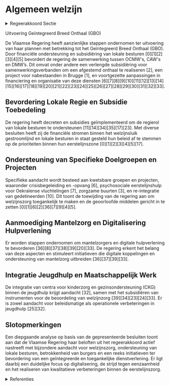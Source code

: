 # Algemeen welzijn

<details>
        <summary>Regeerakkoord Sectie </summary>
        <p>1.2.1.6 Algemeen welzijn De afgelopen regeerperiode maakte de Vlaamse regering werk van het geïntegreerd breed onthaal (GBO) en een nieuw decreet lokaal sociaal beleid. De lokale besturen zijn dé regisseur en bepalen het beleid in het kader van de sociale hulp- en dienstverle-ning. De beleidsplannen van de CAW’s enten zich op die van de lokale besturen in hun werkingsgebied. De gemeentebesturen uit het werkingsgebied worden structureel betrokken bij het beleidsplan van het betrokken CAW. De Vlaamse overheid oormerkt de middelen die voor de onthaalfunctie van het CAW beschikbaar zijn en alloceert die per eerstelijnszone. Een lokaal bestuur kan een samenwerkingsover-eenkomst met de partners van het GBO afsluiten om een geïntegreerd en afgestemd onthaal te realiseren waarin duidelijk wordt bepaald wie op casusniveau, afhankelijk van de problematiek, in welke concrete cliëntsi-tuatie het voortouw neemt. In dat geval dient het CAW daarbij minstens de geoor-merkte middelen in te zetten in de desbe-treffende eerstelijnszone. Een lokaal bestuur kan ook kiezen om de onthaalfunctie volledig zelf te organiseren. Na overleg met het CAW, kan een lokaal bestuur aan de minister van welzijn verzoeken om de onthaalfunctie van het CAW over te nemen. De minister verzoekt in dat geval het CAW het respectievelijke deel van de daarvoor geoormerkte middelen over te maken aan het verzoekende lokaal bestuur. De CAW’s blijven verantwoordelijk voor gespeciali-seerde begeleidingsfuncties. Het lokale beleid van deze actoren wordt objectief gemeten en gemonitord. De lokale besturen kunnen hiermee aan de slag om burgers met een ondersteuningsvraag zo goed en snel mogelijk door te wijzen naar de gepaste ondersteuningsvorm. Ze gaan daarbij uit van het lokaal sociaal beleids-plan van de gemeente en de beleidspriori-teiten binnen de eerstelijnszone, dit wordt ook mogelijk gemaakt via open oproepen. We bekijken de verschillende financierings-stromen in het landschap van het algemeen welzijnswerk en stroomlijnen deze in functie van de regierol van de lokale besturen. De lokale besturen nemen ten volle hun regierol op inzake de vermaatschappelij-king van de zorg. Dit betekent dat ze voluit ondersteuning geven aan de mantelzorgers, vrijwilligerszorg en buurtzorg. We zetten in op onlinehulp en telehulp. Er komt 1 digitaal kader waaronder alle hulplijnen en chatboxen met betrekking tot hulpverlening aan elkaar gekoppeld worden voor maximale doorverwijzing. Zoals reeds bij alle nieuwsberichten rond zelfmoord gebeurt, zullen de media ook bij andere geweldsdelicten steeds verwijzen naar de betrokken hulpverlening (1712, Family Justice Centers, Zorgcentra na Seksueel Geweld, …). We bieden lokale besturen de mogelijkheid om rechtstreeks met deze hulpverlenings-vormen aan de slag te gaan zonder steeds met intermediaire regionale actoren tot werkafspraken en overeenkomsten te moeten komen. We zetten de strijd tegen eenzaamheid als belangrijk punt op de beleidsagenda. We verhogen het bewustzijn rond eenzaamheid in de omgeving en we ontwikkelen en ondersteunen initiatieven om dit aan te pakken. We investeren in zorgzame buurten en ondersteunen lokale besturen hierin, o.a. door het delen van beste praktijken. We zorgen voor voldoende ontmoetings-plaatsen, ook digitale, en zetten in op de buurtgerichte benadering van de zorg. We promoten intergenerationele samenwerking en projecten in zorgsettings. We ondersteunen volop de mantelzorgers. We voeren het Vlaamse mantelzorgplan, dat loopt tot eind 2020, verder uit en evalueren het. Op basis daarvan en van de resultaten van een nieuw onderzoek naar informele zorg in Vlaanderen sturen we het mantelzorgbeleid bij. We stimuleren initia-tieven die mantelzorg verbreden bijvoor-beeld via sociale media. De stem van de patiënt moet centraal staan in een verdere uitrol van de eerstelijns-hervorming. We ondersteunen de patiënten-verenigingen, gebruikersorganisaties en zelfhulpgroepen in Vlaanderen. Voor de patiëntenverenigingen en de zelfhulp-groepen doen we dit via het Vlaams Patiëntenplatform waarvan we de financie-ringsstromen transparant maken om dubbele financiering te vermijden. Voor gebruikers organisaties voorzien we een kader waarbij ook de kleinere spelers aan de bak kunnen komen. Subsidiëring gebeurt op basis van transparante criteria en wordt gekoppeld aan het behalen van doelstel-lingen. We zorgen voor structurele onder-steuning voor opleidingsinitiatieven in het kader van ervaringsdeskundigen zodat zorginstellingen hen kunnen integreren in hun werking. We realiseren één meldpunt waar men terecht kan met alle mogelijke klachten over zorg. Dit meldpunt verzorgt de door-verwijzing van klachten en bemiddelt zelf waar mogelijk tussen de patiënt, de zorg-verlener en de zorginstellingen. </p>
        </details> 

Uitvoering Geïntegreerd Breed Onthaal (GBO)

De Vlaamse Regering heeft aanzienlijke stappen ondernomen ter uitvoering van haar plannen met betrekking tot het Geïntegreerd Breed Onthaal (GBO). Door financiële ondersteuning en subsidiëring van lokale besturen \[0\]\[1\]\[2\]\[3\]\[4\]\[5\] bevordert de regering de samenwerking tussen OCMW's, CAW's en DMW’s. Dit omvat onder andere een verlengde subsidiëring voor samenwerkingsverbanden om een afgestemd onthaal te realiseren \[2\], een project voor nabestaanden in Brugge \[1\], en voortgezette aanpassingen in financiering en organisatie van deze diensten \[6\]\[7\]\[8\]\[9\]\[10\]\[11\]\[12\]\[13\]\[14\]\[15\]\[16\]\[17\]\[18\]\[19\]\[20\]\[21\]\[22\]\[23\]\[24\]\[25\]\[26\]\[27\]\[28\]\[29\]\[30\]\[31\]\[32\]\[33\].

## Bevordering Lokale Regie en Subsidie Toebedeling

De regering heeft decreten en subsidies geïmplementeerd om de regierol van lokale besturen te ondersteunen \[11\]\[14\]\[34\]\[35\]\[17\]\[23\]. Met diverse besluiten heeft zij de financiële stromen binnen het welzijnsluik gestroomlijnd en lokale besturen in staat gesteld hun beleid af te stemmen op de prioriteiten binnen hun eerstelijnszone \[0\]\[1\]\[2\]\[3\]\[4\]\[5\]\[17\].

## Ondersteuning van Specifieke Doelgroepen en Projecten

Specifieke aandacht wordt besteed aan kwetsbare groepen en projecten, waaronder crisisbegeleiding en -opvang \[6\], psychosociale eerstelijnshulp voor Oekraïense vluchtelingen \[7\], zorgzame buurten \[3\], en re-integratie van gedetineerden \[10\]. Dit toont de toewijding van de regering aan om welzijnszorg toegankelijk te maken en de geoorloofde middelen gericht in te zetten \[0\]\[1\]\[6\]\[2\]\[36\]\[7\]\[9\]\[4\]\[5\].

## Aanmoediging Mantelzorg en Digitalisering Hulpverlening

Er worden stappen ondernomen om mantelzorgers en digitale hulpverlening te bevorderen \[36\]\[8\]\[37\]\[38\]\[39\]\[20\]\[33\]. De regering erkent het belang van deze aspecten en stimuleert initiatieven die digitale koppelingen en ondersteuning van mantelzorg uitbreiden \[36\]\[37\]\[39\]\[33\].

## Integratie Jeugdhulp en Maatschappelijk Werk

De integratie van centra voor kinderzorg en gezinsondersteuning (CKG) binnen de jeugdhulp krijgt aandacht \[32\], samen met het subsidiëren van instrumenten voor de beoordeling van welzijnzorg \[39\]\[34\]\[23\]\[24\]\[33\]. Er is zowel aandacht voor beleidsmatige als operationele verbeteringen in jeugdhulp \[25\]\[32\].

## Slotopmerkingen

Een diepgaande analyse op basis van de gepresenteerde besluiten toont aan dat de Vlaamse Regering haar beloften uit het regeerakkoord actief nastreeft met bijzondere aandacht voor welzijnszorg, ondersteuning van lokale besturen, betrokkenheid van burgers en een reeks initiatieven ter bevordering van een geïntegreerde en toegankelijke dienstverlening. Er ligt daarbij een duidelijke focus op digitalisering, de strijd tegen eenzaamheid en het realiseren van kwalitatieve verbeteringen binnen de eerstelijnszorg.

<details>
        <summary> Referenties</summary>
        
**[\[0\]](https://beslissingenvlaamseregering.vlaanderen.be/?search=Plan%20Vlaamse%20Veerkracht%3A%20Subsidi%C3%ABring%20en%20ondersteuning%20van%20de%20lokale%20besturen%20in%20functie%20van%20het%20realiseren%20van%20samenwerkingsverbanden%20ge%C3%AFntegreerd%20breed%20onthaal%20in%20heel%20Vlaanderen%20en%20Brussel&dateOption=select&startDate=2021-07-16T06%3A00%3A00Z&endDate=2021-07-16T06%3A00%3A00Z)** : **(2021-07-16)** Plan Vlaamse Veerkracht: Subsidiëring en ondersteuning van de lokale besturen in functie van het realiseren van samenwerkingsverbanden geïntegreerd breed onthaal in heel Vlaanderen en Brussel 

**[\[1\]](https://beslissingenvlaamseregering.vlaanderen.be/?search=Plan%20Vlaamse%20Veerkracht%3A%20Subsidies%20in%20het%20kader%20van%20het%20ge%C3%AFntegreerd%20breed%20onthaal&dateOption=select&startDate=2022-04-22T08%3A00%3A00Z&endDate=2022-04-22T08%3A00%3A00Z)** : **(2022-04-22)** Plan Vlaamse Veerkracht: Subsidies in het kader van het geïntegreerd breed onthaal 

**[\[2\]](https://beslissingenvlaamseregering.vlaanderen.be/?search=Verlenging%20subsidi%C3%ABring%20lokale%20besturen%20voor%20realiseren%20samenwerkingsverbanden%20Ge%C3%AFntegreerd%20Breed%20Onthaal%20in%20Vlaanderen%20en%20Brussel&dateOption=select&startDate=2023-09-15T08%3A00%3A00Z&endDate=2023-09-15T08%3A00%3A00Z)** : **(2023-09-15)** Verlenging subsidiëring lokale besturen voor realiseren samenwerkingsverbanden Geïntegreerd Breed Onthaal in Vlaanderen en Brussel 

**[\[3\]](https://beslissingenvlaamseregering.vlaanderen.be/?search=Plan%20Vlaamse%20Veerkracht%3A%20subsidie%20Koning%20Boudewijnstichting%20voor%20project%20%27zorgzame%20buurten%27&dateOption=select&startDate=2021-12-10T09%3A00%3A00Z&endDate=2021-12-10T09%3A00%3A00Z)** : **(2021-12-10)** Plan Vlaamse Veerkracht: subsidie Koning Boudewijnstichting voor project 'zorgzame buurten' 

**[\[4\]](https://beslissingenvlaamseregering.vlaanderen.be/?search=Slagkrachtige%20zorgraden%20door%20versterken%20rol%20lokale%20besturen%2C%20verhogen%20betrokkenheid%20welzijnsveld%20en%20actualisering%20van%20de%20opdrachten&dateOption=select&startDate=2022-12-09T09%3A00%3A00Z&endDate=2022-12-09T09%3A00%3A00Z)** : **(2022-12-09)** Slagkrachtige zorgraden door versterken rol lokale besturen, verhogen betrokkenheid welzijnsveld en actualisering van de opdrachten 

**[\[5\]](https://beslissingenvlaamseregering.vlaanderen.be/?search=Oekra%C3%AFnecrisis%3A%20verlenging%20project%20ge%C3%AFntegreerd%20breed%20onthaal%20%28GBO%29&dateOption=select&startDate=2023-03-10T09%3A00%3A00Z&endDate=2023-03-10T09%3A00%3A00Z)** : **(2023-03-10)** Oekraïnecrisis: verlenging project geïntegreerd breed onthaal (GBO) 

**[\[6\]](https://beslissingenvlaamseregering.vlaanderen.be/?search=Centra%20voor%20Algemeen%20Welzijnswerk%20%28CAW%29%3A%20subsidie%20crisisbegeleiding%20en%20-opvang%202023&dateOption=select&startDate=2023-10-27T08%3A00%3A00Z&endDate=2023-10-27T08%3A00%3A00Z)** : **(2023-10-27)** Centra voor Algemeen Welzijnswerk (CAW): subsidie crisisbegeleiding en -opvang 2023 

**[\[7\]](https://beslissingenvlaamseregering.vlaanderen.be/?search=Centra%20voor%20Algemeen%20Welzijnswerk%20%28CAW%29%3A%20subsidie%20psychosociale%20eerstelijnshulp%20Oekra%C3%AFense%20vluchtelingen&dateOption=select&startDate=2023-03-03T09%3A00%3A00Z&endDate=2023-03-03T09%3A00%3A00Z)** : **(2023-03-03)** Centra voor Algemeen Welzijnswerk (CAW): subsidie psychosociale eerstelijnshulp Oekraïense vluchtelingen 

**[\[8\]](https://beslissingenvlaamseregering.vlaanderen.be/?search=Vlaamse%20sociale%20bescherming%3A%20integratie%20initiatieven%20beschut%20wonen%2C%20multidisciplinaire%20begeleidingsequipes%20palliatieve%20verzorging%20en%20rolstoeladviesteams&dateOption=select&startDate=2023-07-14T08%3A00%3A00Z&endDate=2023-07-14T08%3A00%3A00Z)** : **(2023-07-14)** Vlaamse sociale bescherming: integratie initiatieven beschut wonen, multidisciplinaire begeleidingsequipes palliatieve verzorging en rolstoeladviesteams 

**[\[9\]](https://beslissingenvlaamseregering.vlaanderen.be/?search=Organisatie%20eerstelijnszorg%20voor%20persoon%20met%20een%20zorg-%20en%20ondersteuningsnood&dateOption=select&startDate=2023-11-10T09%3A00%3A00Z&endDate=2023-11-10T09%3A00%3A00Z)** : **(2023-11-10)** Organisatie eerstelijnszorg voor persoon met een zorg- en ondersteuningsnood 

**[\[10\]](https://beslissingenvlaamseregering.vlaanderen.be/?search=Subsidie%202023%20Centra%20voor%20Algemeen%20Welzijnswerk%20%28CAW%29%20voor%20ondersteuning%20van%20hulp-%20en%20dienstverlening%20aan%20gedetineerden&dateOption=select&startDate=2023-03-31T08%3A00%3A00Z&endDate=2023-03-31T08%3A00%3A00Z)** : **(2023-03-31)** Subsidie 2023 Centra voor Algemeen Welzijnswerk (CAW) voor ondersteuning van hulp- en dienstverlening aan gedetineerden 

**[\[11\]](https://beslissingenvlaamseregering.vlaanderen.be/?search=Wijziging%20besluit%20lokaal%20sociaal%20beleid%3A%20subsidiekaders%20in%20overeenstemming%20brengen%20met%20gewijzigde%20bepalingen%20Vlaamse%20Codex%20Overheidsfinanci%C3%ABn&dateOption=select&startDate=2023-07-14T08%3A00%3A00Z&endDate=2023-07-14T08%3A00%3A00Z)** : **(2023-07-14)** Wijziging besluit lokaal sociaal beleid: subsidiekaders in overeenstemming brengen met gewijzigde bepalingen Vlaamse Codex Overheidsfinanciën 

**[\[12\]](https://beslissingenvlaamseregering.vlaanderen.be/?search=E%C3%A9n%20gemeenschappelijk%20overheidskader%20voor%20Centra%20voor%20ambulante%20revalidatie%20%28CAR%29%20en%20Centra%20voor%20geestelijke%20gezondheidszorg%20%28CGG%29%3A%20uitvoeringsbesluit&dateOption=select&startDate=2023-12-08T09%3A00%3A00Z&endDate=2023-12-08T09%3A00%3A00Z)** : **(2023-12-08)** Eén gemeenschappelijk overheidskader voor Centra voor ambulante revalidatie (CAR) en Centra voor geestelijke gezondheidszorg (CGG): uitvoeringsbesluit 

**[\[13\]](https://beslissingenvlaamseregering.vlaanderen.be/?search=Subsidie%20continuering%20samenwerkingsverbanden%20rechtstreeks%20toegankelijke%20jeugdhulp&dateOption=select&startDate=2020-07-17T08%3A00%3A00Z&endDate=2020-07-17T08%3A00%3A00Z)** : **(2020-07-17)** Subsidie continuering samenwerkingsverbanden rechtstreeks toegankelijke jeugdhulp 

**[\[14\]](https://beslissingenvlaamseregering.vlaanderen.be/?search=Vlaamse%20sociale%20bescherming%3A%20wijzigingen%20met%20betrekking%20tot%20basisondersteuningsbudget&dateOption=select&startDate=2020-11-20T09%3A00%3A00Z&endDate=2020-11-20T09%3A00%3A00Z)** : **(2020-11-20)** Vlaamse sociale bescherming: wijzigingen met betrekking tot basisondersteuningsbudget 

**[\[15\]](https://beslissingenvlaamseregering.vlaanderen.be/?search=Beheersing%20capaciteit%20centra%20voor%20dagverzorging%2C%20centra%20voor%20dagopvang%20en%20lokale%20dienstencentra&dateOption=select&startDate=2023-05-12T08%3A00%3A00Z&endDate=2023-05-12T08%3A00%3A00Z)** : **(2023-05-12)** Beheersing capaciteit centra voor dagverzorging, centra voor dagopvang en lokale dienstencentra 

**[\[16\]](https://beslissingenvlaamseregering.vlaanderen.be/?search=Zorgkassen%3A%20subsidi%C3%ABring%20deelname%20en%20organisatie%20multidisciplinair%20overleg%20in%20functie%20van%20de%20opmaak%20van%20een%20zorg-%20en%20ondersteuningsplan&dateOption=select&startDate=2021-10-15T08%3A00%3A00Z&endDate=2021-10-15T08%3A00%3A00Z)** : **(2021-10-15)** Zorgkassen: subsidiëring deelname en organisatie multidisciplinair overleg in functie van de opmaak van een zorg- en ondersteuningsplan 

**[\[17\]](https://beslissingenvlaamseregering.vlaanderen.be/?search=Wijziging%20besluit%20lokaal%20sociaal%20beleid%3A%20subsidiekaders%20in%20overeenstemming%20brengen%20met%20gewijzigde%20bepalingen%20Vlaamse%20Codex%20Overheidsfinanci%C3%ABn&dateOption=select&startDate=2023-09-15T08%3A00%3A00Z&endDate=2023-09-15T08%3A00%3A00Z)** : **(2023-09-15)** Wijziging besluit lokaal sociaal beleid: subsidiekaders in overeenstemming brengen met gewijzigde bepalingen Vlaamse Codex Overheidsfinanciën 

**[\[18\]](https://beslissingenvlaamseregering.vlaanderen.be/?search=Instroom%20personeel%20gezinszorg%3A%20subsidiemechanisme&dateOption=select&startDate=2023-06-23T08%3A00%3A00Z&endDate=2023-06-23T08%3A00%3A00Z)** : **(2023-06-23)** Instroom personeel gezinszorg: subsidiemechanisme 

**[\[19\]](https://beslissingenvlaamseregering.vlaanderen.be/?search=Sociaal%20ondernemerschap%20in%20de%20welzijnssector%3A%20groeipad&dateOption=select&startDate=2020-03-06T09%3A00%3A00Z&endDate=2020-03-06T09%3A00%3A00Z)** : **(2020-03-06)** Sociaal ondernemerschap in de welzijnssector: groeipad 

**[\[20\]](https://beslissingenvlaamseregering.vlaanderen.be/?search=Erkenning%20Steunpunt%20Welzijn%2C%20Volksgezondheid%20en%20Gezin%20%282021-2026%29&dateOption=select&startDate=2021-05-28T08%3A00%3A00Z&endDate=2021-05-28T08%3A00%3A00Z)** : **(2021-05-28)** Erkenning Steunpunt Welzijn, Volksgezondheid en Gezin (2021-2026) 

**[\[21\]](https://beslissingenvlaamseregering.vlaanderen.be/?search=Subsidies%20Vlaamse%20lokale%20besturen%2C%20vzw%20de%20Rand%20en%20de%20Vlaamse%20Gemeenschapscommissie%20voor%20project%20%27Ondersteuning%20van%20lokale%20besturen%20in%20het%20kader%20van%20%20samenleven%20in%20diversiteit%3A%20Plan%20Samenleven%27&dateOption=select&startDate=2023-09-22T08%3A00%3A00Z&endDate=2023-09-22T08%3A00%3A00Z)** : **(2023-09-22)** Subsidies Vlaamse lokale besturen, vzw de Rand en de Vlaamse Gemeenschapscommissie voor project 'Ondersteuning van lokale besturen in het kader van  samenleven in diversiteit: Plan Samenleven' 

**[\[22\]](https://beslissingenvlaamseregering.vlaanderen.be/?search=Vlaamse%20sociale%20bescherming%3A%20wijziging%20regeling%20basisondersteuningsbudget&dateOption=select&startDate=2020-09-25T08%3A00%3A00Z&endDate=2020-09-25T08%3A00%3A00Z)** : **(2020-09-25)** Vlaamse sociale bescherming: wijziging regeling basisondersteuningsbudget 

**[\[23\]](https://beslissingenvlaamseregering.vlaanderen.be/?search=Ondersteuning%20eerstelijnszorgaanbieders%20en%20interdisciplinaire%20samenwerking%20in%20de%20praktijkvoering%20en%20uitbreiding%20opdrachten%20huisartsenkringen&dateOption=select&startDate=2022-12-09T09%3A00%3A00Z&endDate=2022-12-09T09%3A00%3A00Z)** : **(2022-12-09)** Ondersteuning eerstelijnszorgaanbieders en interdisciplinaire samenwerking in de praktijkvoering en uitbreiding opdrachten huisartsenkringen 

**[\[24\]](https://beslissingenvlaamseregering.vlaanderen.be/?search=Kwaliteitsdecreet%20beleidsdomein%20Welzijn%2C%20Volksgezondheid%20en%20Gezin%20%28WVG%29&dateOption=select&startDate=2022-12-16T09%3A00%3A00Z&endDate=2022-12-16T09%3A00%3A00Z)** : **(2022-12-16)** Kwaliteitsdecreet beleidsdomein Welzijn, Volksgezondheid en Gezin (WVG) 

**[\[25\]](https://beslissingenvlaamseregering.vlaanderen.be/?search=Jeugdhulp%3A%20verhoging%20subsidie%20residenti%C3%ABle%20module%20GES%2B%2C%20effici%C3%ABntiewinsten%20subsidies%20en%20uitvoering%20VIA5&dateOption=select&startDate=2020-12-11T09%3A00%3A00Z&endDate=2020-12-11T09%3A00%3A00Z)** : **(2020-12-11)** Jeugdhulp: verhoging subsidie residentiële module GES+, efficiëntiewinsten subsidies en uitvoering VIA5 

**[\[26\]](https://beslissingenvlaamseregering.vlaanderen.be/?search=Wijzigingsdecreet%20regelgeving%20Vlaamse%20sociale%20bescherming%20%28VSB%29%3A%20integratie%20zorgsectoren&dateOption=select&startDate=2020-12-18T09%3A00%3A00Z&endDate=2020-12-18T09%3A00%3A00Z)** : **(2020-12-18)** Wijzigingsdecreet regelgeving Vlaamse sociale bescherming (VSB): integratie zorgsectoren 

**[\[27\]](https://beslissingenvlaamseregering.vlaanderen.be/?search=Lokale%20besturen%3A%20werkingssubsidie%20aanvullend%20lokaal%20dienstenaanbod%20van%20algemeen%20economisch%20belang%20juli%202023%20-%20december%202023.%20&dateOption=select&startDate=2023-05-26T08%3A00%3A00Z&endDate=2023-05-26T08%3A00%3A00Z)** : **(2023-05-26)** Lokale besturen: werkingssubsidie aanvullend lokaal dienstenaanbod van algemeen economisch belang juli 2023 - december 2023.  

**[\[28\]](https://beslissingenvlaamseregering.vlaanderen.be/?search=Instroom%20personeel%20gezinszorg%3A%20subsidiemechanisme&dateOption=select&startDate=2023-08-31T08%3A00%3A00Z&endDate=2023-08-31T08%3A00%3A00Z)** : **(2023-08-31)** Instroom personeel gezinszorg: subsidiemechanisme 

**[\[29\]](https://beslissingenvlaamseregering.vlaanderen.be/?search=Ondersteuning%20eerstelijnszorgaanbieders%20en%20interdisciplinaire%20samenwerking%20in%20de%20praktijkvoering%20en%20uitbreiding%20opdrachten%20huisartsenkringen&dateOption=select&startDate=2022-09-09T08%3A00%3A00Z&endDate=2022-09-09T08%3A00%3A00Z)** : **(2022-09-09)** Ondersteuning eerstelijnszorgaanbieders en interdisciplinaire samenwerking in de praktijkvoering en uitbreiding opdrachten huisartsenkringen 

**[\[30\]](https://beslissingenvlaamseregering.vlaanderen.be/?search=Vlaamse%20sociale%20bescherming%3A%20wijziging%20basisondersteuningsbudget&dateOption=select&startDate=2020-12-23T16%3A30%3A00Z&endDate=2020-12-23T16%3A30%3A00Z)** : **(2020-12-23)** Vlaamse sociale bescherming: wijziging basisondersteuningsbudget 

**[\[31\]](https://beslissingenvlaamseregering.vlaanderen.be/?search=Lokaal%20beleid%20buitenschoolse%20opvang%20en%20activiteiten&dateOption=select&startDate=2020-10-16T07%3A00%3A00Z&endDate=2020-10-16T07%3A00%3A00Z)** : **(2020-10-16)** Lokaal beleid buitenschoolse opvang en activiteiten 

**[\[32\]](https://beslissingenvlaamseregering.vlaanderen.be/?search=Integratie%20van%20de%20centra%20voor%20kinderzorg%20en%20gezinsondersteuning%20%28CKG%29%20in%20de%20jeugdhulp%3A%20wijzigingsbesluit&dateOption=select&startDate=2023-10-27T08%3A00%3A00Z&endDate=2023-10-27T08%3A00%3A00Z)** : **(2023-10-27)** Integratie van de centra voor kinderzorg en gezinsondersteuning (CKG) in de jeugdhulp: wijzigingsbesluit 

**[\[33\]](https://beslissingenvlaamseregering.vlaanderen.be/?search=Subsidie%20verduurzaming%20Zorgzame%20buurt-projecten&dateOption=select&startDate=2023-12-22T09%3A00%3A00Z&endDate=2023-12-22T09%3A00%3A00Z)** : **(2023-12-22)** Subsidie verduurzaming Zorgzame buurt-projecten 

**[\[34\]](https://beslissingenvlaamseregering.vlaanderen.be/?search=Subsidie%20beheer%20waarderingstool%20in%20het%20beleidsdomein%20Welzijn%2C%20Volksgezondheid%20en%20Gezin%20%28WVG%29%3A%20herverdelingsbesluit&dateOption=select&startDate=2023-10-27T08%3A00%3A00Z&endDate=2023-10-27T08%3A00%3A00Z)** : **(2023-10-27)** Subsidie beheer waarderingstool in het beleidsdomein Welzijn, Volksgezondheid en Gezin (WVG): herverdelingsbesluit 

**[\[35\]](https://beslissingenvlaamseregering.vlaanderen.be/?search=Lokaal%20beleid%20buitenschoolse%20opvang%20en%20activiteiten&dateOption=select&startDate=2020-07-10T08%3A00%3A00Z&endDate=2020-07-10T08%3A00%3A00Z)** : **(2020-07-10)** Lokaal beleid buitenschoolse opvang en activiteiten 

**[\[36\]](https://beslissingenvlaamseregering.vlaanderen.be/?search=VIA6%3A%20uitvoering%20maatregelen&dateOption=select&startDate=2021-12-17T09%3A00%3A00Z&endDate=2021-12-17T09%3A00%3A00Z)** : **(2021-12-17)** VIA6: uitvoering maatregelen 

**[\[37\]](https://beslissingenvlaamseregering.vlaanderen.be/?search=Centra%20voor%20algemeen%20welzijnswerk%20%28CAW%29%3A%20subsidie%20VIA-6-middelen%20koopkracht&dateOption=select&startDate=2022-12-16T09%3A00%3A00Z&endDate=2022-12-16T09%3A00%3A00Z)** : **(2022-12-16)** Centra voor algemeen welzijnswerk (CAW): subsidie VIA-6-middelen koopkracht 

**[\[38\]](https://beslissingenvlaamseregering.vlaanderen.be/?search=Centra%20voor%20algemeen%20welzijnswerk%20%28CAW%29%3A%20subsidie%20uitvoering%20maatregel%20koopkracht%20VIA-6%20voor%20personeelsleden%20die%20niet%20structureel%20door%20Vlaanderen%20erkend%20of%20gesubsidieerd%20zijn&dateOption=select&startDate=2023-04-21T08%3A00%3A00Z&endDate=2023-04-21T08%3A00%3A00Z)** : **(2023-04-21)** Centra voor algemeen welzijnswerk (CAW): subsidie uitvoering maatregel koopkracht VIA-6 voor personeelsleden die niet structureel door Vlaanderen erkend of gesubsidieerd zijn 

**[\[39\]](https://beslissingenvlaamseregering.vlaanderen.be/?search=VZW%20Persoonsvolgend%20Budgetwijzer%3A%20beheer%20Waarderingstool%20in%20het%20Vlaamse%20beleidsdomein%20Welzijn%2C%20Volksgezondheid%20en%20Gezin&dateOption=select&startDate=2023-12-22T09%3A00%3A00Z&endDate=2023-12-22T09%3A00%3A00Z)** : **(2023-12-22)** VZW Persoonsvolgend Budgetwijzer: beheer Waarderingstool in het Vlaamse beleidsdomein Welzijn, Volksgezondheid en Gezin 
        </details> 

